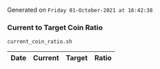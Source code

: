 Generated on `Friday 01-October-2021 at 16:42:38`

### Current to Target Coin Ratio
`current_coin_ratio.sh`

Date|Current|Target|Ratio
---|---|---|---
